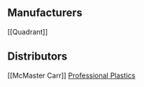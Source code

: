 ## Manufacturers
[[Quadrant]]

## Distributors
[[McMaster Carr]]
[Professional Plastics](http://www.professionalplastics.com/)